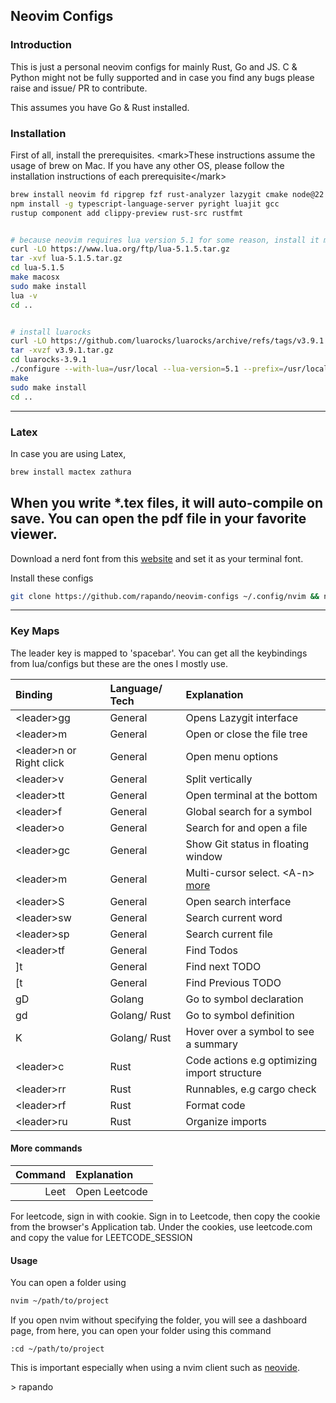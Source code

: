 ## Neovim Configs

### Introduction

This is just a personal neovim configs for mainly Rust, Go and JS. C & Python might not be fully
supported and in case you find any bugs please raise and issue/ PR to contribute.

This assumes you have Go & Rust installed.

### Installation

First of all, install the prerequisites.
\<mark\>These instructions assume the usage of brew on Mac. If you have any other OS, please follow
the installation instructions of each prerequisite\</mark\>

```sh
brew install neovim fd ripgrep fzf rust-analyzer lazygit cmake node@22
npm install -g typescript-language-server pyright luajit gcc
rustup component add clippy-preview rust-src rustfmt


# because neovim requires lua version 5.1 for some reason, install it manually
curl -LO https://www.lua.org/ftp/lua-5.1.5.tar.gz
tar -xvf lua-5.1.5.tar.gz
cd lua-5.1.5
make macosx
sudo make install
lua -v
cd ..


# install luarocks
curl -LO https://github.com/luarocks/luarocks/archive/refs/tags/v3.9.1.tar.gz
tar -xvzf v3.9.1.tar.gz
cd luarocks-3.9.1
./configure --with-lua=/usr/local --lua-version=5.1 --prefix=/usr/local
make
sudo make install
cd ..
```

---
### Latex
In case you are using Latex,

```sh 
brew install mactex zathura
```

When you write *.tex files, it will auto-compile on save. You can open the pdf file in your favorite
viewer.
---

Download a nerd font from this [website](https://www.nerdfonts.com/font-downloads) and set it as your terminal font.

Install these configs

```sh
git clone https://github.com/rapando/neovim-configs ~/.config/nvim && nvim
```
---

### Key Maps

The leader key is mapped to 'spacebar'. You can get all the keybindings from lua/configs but these
are the ones I mostly use.

| Binding | Language/ Tech | Explanation | 
| :--- | :--- | :---|
| \<leader\>gg | General | Opens Lazygit interface |
| \<leader\>m | General | Open or close the file tree |
| \<leader\>n or Right click| General | Open menu options |
| \<leader\>v | General | Split vertically |
| \<leader\>tt | General | Open terminal at the bottom |
| \<leader\>f | General | Global search for a symbol |
| \<leader\>o | General | Search for and open a file |
| \<leader\>gc | General | Show Git status in floating window |
| \<leader\>m | General | Multi-cursor select. \<A-n\> [more](https://github.com/mg979/vim-visual-multi?tab=readme-ov-file#vim-visual-multi) |
| \<leader\>S | General | Open search interface |
| \<leader\>sw | General | Search current word |
| \<leader\>sp | General | Search current file |
| \<leader\>tf | General | Find Todos |
| ]t | General | Find next TODO |
| [t | General | Find Previous TODO |
| gD | Golang | Go to symbol declaration |
| gd | Golang/ Rust | Go to symbol definition |
| K | Golang/ Rust | Hover over a symbol to see a summary |
| \<leader\>c | Rust | Code actions e.g optimizing import structure |
|\<leader\>rr| Rust | Runnables, e.g cargo check |
| \<leader\>rf | Rust | Format code |
| \<leader\>ru | Rust | Organize imports |

#### More commands

| Command | Explanation | 
| ---: | :--- |
| Leet | Open Leetcode |

For leetcode, sign in with cookie. Sign in to Leetcode, then copy the cookie from the browser's
Application tab. Under the cookies, use leetcode.com and copy the value for LEETCODE_SESSION

#### Usage

You can open a folder using 

```sh
nvim ~/path/to/project
```

If you open nvim without specifying the folder, you will see a dashboard page, from here, you can
open your folder using this command

```vim
:cd ~/path/to/project
```

This is important especially when using a nvim client such as [neovide](https://github.com/neovide/neovide).

\> rapando
